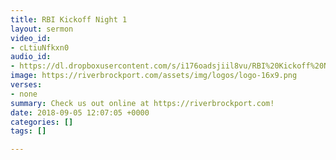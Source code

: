 ```yaml
---
title: RBI Kickoff Night 1
layout: sermon
video_id:
- cLtiuNfkxn0
audio_id:
- https://dl.dropboxusercontent.com/s/i176oadsjiil8vu/RBI%20Kickoff%20Night%201.mp3?dl=0
image: https://riverbrockport.com/assets/img/logos/logo-16x9.png
verses:
- none
summary: Check us out online at https://riverbrockport.com!
date: 2018-09-05 12:07:05 +0000
categories: []
tags: []

---
```

